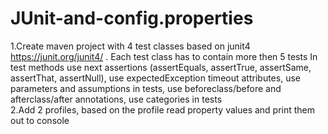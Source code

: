 # JUnit-and-config.properties
1.Create maven project with 4 test classes based on junit4 https://junit.org/junit4/ . 
Each test class has to contain more then 5 tests  In test methods use next assertions (assertEquals, assertTrue, assertSame, assertThat, assertNull), 
use expectedException timeout attributes, use parameters and assumptions in tests, use beforeclass/before and afterclass/after annotations, use categories in tests  
2.Add 2 profiles, based on the profile read property values and print them out to console
